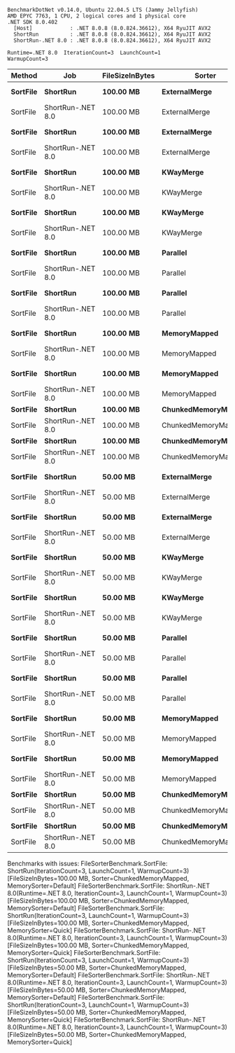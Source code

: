 ```

BenchmarkDotNet v0.14.0, Ubuntu 22.04.5 LTS (Jammy Jellyfish)
AMD EPYC 7763, 1 CPU, 2 logical cores and 1 physical core
.NET SDK 8.0.402
  [Host]            : .NET 8.0.8 (8.0.824.36612), X64 RyuJIT AVX2
  ShortRun          : .NET 8.0.8 (8.0.824.36612), X64 RyuJIT AVX2
  ShortRun-.NET 8.0 : .NET 8.0.8 (8.0.824.36612), X64 RyuJIT AVX2

Runtime=.NET 8.0  IterationCount=3  LaunchCount=1  
WarmupCount=3  

```
| Method   | Job               | FileSizeInBytes | Sorter              | MemorySorter | Mean     | Error     | StdDev   | StdErr   | Min      | Q1       | Median   | Q3       | Max      | Op/s   | Rank | Gen0        | Gen1       | Gen2      | Allocated   |
|--------- |------------------ |---------------- |-------------------- |------------- |---------:|----------:|---------:|---------:|---------:|---------:|---------:|---------:|---------:|-------:|-----:|------------:|-----------:|----------:|------------:|
| **SortFile** | **ShortRun**          | **100.00 MB**       | **ExternalMerge**       | **Default**      | **18.237 s** |  **2.4341 s** | **0.1334 s** | **0.0770 s** | **18.083 s** | **18.198 s** | **18.312 s** | **18.314 s** | **18.317 s** | **0.0548** |    **2** | **256000.0000** | **12000.0000** | **3000.0000** | **20286.47 MB** |
| SortFile | ShortRun-.NET 8.0 | 100.00 MB       | ExternalMerge       | Default      | 18.222 s |  1.5757 s | 0.0864 s | 0.0499 s | 18.123 s | 18.190 s | 18.257 s | 18.271 s | 18.285 s | 0.0549 |    2 | 254000.0000 | 12000.0000 | 3000.0000 | 20173.06 MB |
| **SortFile** | **ShortRun**          | **100.00 MB**       | **ExternalMerge**       | **Quick**        | **20.527 s** |  **1.7528 s** | **0.0961 s** | **0.0555 s** | **20.424 s** | **20.484 s** | **20.543 s** | **20.579 s** | **20.615 s** | **0.0487** |    **2** | **281000.0000** | **12000.0000** | **3000.0000** | **22315.02 MB** |
| SortFile | ShortRun-.NET 8.0 | 100.00 MB       | ExternalMerge       | Quick        | 19.872 s |  0.7209 s | 0.0395 s | 0.0228 s | 19.838 s | 19.851 s | 19.863 s | 19.889 s | 19.916 s | 0.0503 |    2 | 279000.0000 | 12000.0000 | 3000.0000 | 22141.66 MB |
| **SortFile** | **ShortRun**          | **100.00 MB**       | **KWayMerge**           | **Default**      | **18.632 s** |  **3.6846 s** | **0.2020 s** | **0.1166 s** | **18.511 s** | **18.516 s** | **18.520 s** | **18.693 s** | **18.865 s** | **0.0537** |    **2** | **258000.0000** | **12000.0000** | **3000.0000** | **20474.45 MB** |
| SortFile | ShortRun-.NET 8.0 | 100.00 MB       | KWayMerge           | Default      | 19.061 s |  7.3540 s | 0.4031 s | 0.2327 s | 18.707 s | 18.842 s | 18.978 s | 19.239 s | 19.500 s | 0.0525 |    2 | 260000.0000 | 12000.0000 | 3000.0000 | 20606.96 MB |
| **SortFile** | **ShortRun**          | **100.00 MB**       | **KWayMerge**           | **Quick**        | **20.738 s** | **11.2834 s** | **0.6185 s** | **0.3571 s** | **20.024 s** | **20.556 s** | **21.089 s** | **21.095 s** | **21.101 s** | **0.0482** |    **2** | **282000.0000** | **12000.0000** | **3000.0000** | **22368.35 MB** |
| SortFile | ShortRun-.NET 8.0 | 100.00 MB       | KWayMerge           | Quick        | 20.512 s |  3.4604 s | 0.1897 s | 0.1095 s | 20.293 s | 20.456 s | 20.619 s | 20.621 s | 20.623 s | 0.0488 |    2 | 276000.0000 | 12000.0000 | 3000.0000 | 21916.78 MB |
| **SortFile** | **ShortRun**          | **100.00 MB**       | **Parallel**            | **Default**      | **18.562 s** |  **1.3269 s** | **0.0727 s** | **0.0420 s** | **18.482 s** | **18.531 s** | **18.580 s** | **18.602 s** | **18.624 s** | **0.0539** |    **2** | **254000.0000** | **12000.0000** | **3000.0000** | **20168.32 MB** |
| SortFile | ShortRun-.NET 8.0 | 100.00 MB       | Parallel            | Default      | 17.945 s |  1.5071 s | 0.0826 s | 0.0477 s | 17.865 s | 17.903 s | 17.940 s | 17.985 s | 18.030 s | 0.0557 |    2 | 254000.0000 | 12000.0000 | 3000.0000 | 20168.66 MB |
| **SortFile** | **ShortRun**          | **100.00 MB**       | **Parallel**            | **Quick**        | **20.399 s** |  **1.9110 s** | **0.1048 s** | **0.0605 s** | **20.290 s** | **20.349 s** | **20.409 s** | **20.454 s** | **20.498 s** | **0.0490** |    **2** | **281000.0000** | **12000.0000** | **3000.0000** | **22383.36 MB** |
| SortFile | ShortRun-.NET 8.0 | 100.00 MB       | Parallel            | Quick        | 19.848 s |  5.5089 s | 0.3020 s | 0.1743 s | 19.559 s | 19.692 s | 19.824 s | 19.993 s | 20.162 s | 0.0504 |    2 | 276000.0000 | 12000.0000 | 3000.0000 | 21956.14 MB |
| **SortFile** | **ShortRun**          | **100.00 MB**       | **MemoryMapped**        | **Default**      | **17.040 s** |  **2.3572 s** | **0.1292 s** | **0.0746 s** | **16.955 s** | **16.966 s** | **16.977 s** | **17.083 s** | **17.189 s** | **0.0587** |    **2** | **241000.0000** | **21000.0000** | **5000.0000** | **19024.61 MB** |
| SortFile | ShortRun-.NET 8.0 | 100.00 MB       | MemoryMapped        | Default      | 16.984 s |  1.7125 s | 0.0939 s | 0.0542 s | 16.888 s | 16.939 s | 16.990 s | 17.033 s | 17.075 s | 0.0589 |    2 | 241000.0000 | 21000.0000 | 5000.0000 | 18966.85 MB |
| **SortFile** | **ShortRun**          | **100.00 MB**       | **MemoryMapped**        | **Quick**        | **18.474 s** |  **1.4221 s** | **0.0780 s** | **0.0450 s** | **18.385 s** | **18.445 s** | **18.505 s** | **18.518 s** | **18.531 s** | **0.0541** |    **2** | **274000.0000** | **21000.0000** | **5000.0000** | **21607.92 MB** |
| SortFile | ShortRun-.NET 8.0 | 100.00 MB       | MemoryMapped        | Quick        | 18.312 s |  2.9246 s | 0.1603 s | 0.0926 s | 18.128 s | 18.255 s | 18.383 s | 18.403 s | 18.424 s | 0.0546 |    2 | 263000.0000 | 21000.0000 | 5000.0000 | 20736.51 MB |
| **SortFile** | **ShortRun**          | **100.00 MB**       | **ChunkedMemoryMapped** | **Default**      |       **NA** |        **NA** |       **NA** |       **NA** |       **NA** |       **NA** |       **NA** |       **NA** |       **NA** |     **NA** |    **?** |          **NA** |         **NA** |        **NA** |          **NA** |
| SortFile | ShortRun-.NET 8.0 | 100.00 MB       | ChunkedMemoryMapped | Default      |       NA |        NA |       NA |       NA |       NA |       NA |       NA |       NA |       NA |     NA |    ? |          NA |         NA |        NA |          NA |
| **SortFile** | **ShortRun**          | **100.00 MB**       | **ChunkedMemoryMapped** | **Quick**        |       **NA** |        **NA** |       **NA** |       **NA** |       **NA** |       **NA** |       **NA** |       **NA** |       **NA** |     **NA** |    **?** |          **NA** |         **NA** |        **NA** |          **NA** |
| SortFile | ShortRun-.NET 8.0 | 100.00 MB       | ChunkedMemoryMapped | Quick        |       NA |        NA |       NA |       NA |       NA |       NA |       NA |       NA |       NA |     NA |    ? |          NA |         NA |        NA |          NA |
| **SortFile** | **ShortRun**          | **50.00 MB**        | **ExternalMerge**       | **Default**      |  **8.530 s** |  **0.2696 s** | **0.0148 s** | **0.0085 s** |  **8.517 s** |  **8.521 s** |  **8.526 s** |  **8.536 s** |  **8.546 s** | **0.1172** |    **1** | **120000.0000** |  **7000.0000** | **2000.0000** |  **9550.41 MB** |
| SortFile | ShortRun-.NET 8.0 | 50.00 MB        | ExternalMerge       | Default      |  8.582 s |  0.3493 s | 0.0191 s | 0.0111 s |  8.563 s |  8.572 s |  8.582 s |  8.591 s |  8.601 s | 0.1165 |    1 | 124000.0000 |  7000.0000 | 2000.0000 |  9803.37 MB |
| **SortFile** | **ShortRun**          | **50.00 MB**        | **ExternalMerge**       | **Quick**        |  **9.176 s** |  **0.9255 s** | **0.0507 s** | **0.0293 s** |  **9.130 s** |  **9.149 s** |  **9.168 s** |  **9.199 s** |  **9.231 s** | **0.1090** |    **1** | **133000.0000** |  **7000.0000** | **2000.0000** | **10555.62 MB** |
| SortFile | ShortRun-.NET 8.0 | 50.00 MB        | ExternalMerge       | Quick        |  9.077 s |  1.7372 s | 0.0952 s | 0.0550 s |  8.999 s |  9.024 s |  9.048 s |  9.116 s |  9.183 s | 0.1102 |    1 | 135000.0000 |  7000.0000 | 2000.0000 | 10699.54 MB |
| **SortFile** | **ShortRun**          | **50.00 MB**        | **KWayMerge**           | **Default**      |  **8.395 s** |  **1.1032 s** | **0.0605 s** | **0.0349 s** |  **8.333 s** |  **8.366 s** |  **8.398 s** |  **8.426 s** |  **8.454 s** | **0.1191** |    **1** | **121000.0000** |  **7000.0000** | **2000.0000** |  **9614.16 MB** |
| SortFile | ShortRun-.NET 8.0 | 50.00 MB        | KWayMerge           | Default      |  8.542 s |  1.0670 s | 0.0585 s | 0.0338 s |  8.497 s |  8.509 s |  8.520 s |  8.564 s |  8.608 s | 0.1171 |    1 | 124000.0000 |  7000.0000 | 2000.0000 |  9832.56 MB |
| **SortFile** | **ShortRun**          | **50.00 MB**        | **KWayMerge**           | **Quick**        |  **9.163 s** |  **1.3453 s** | **0.0737 s** | **0.0426 s** |  **9.087 s** |  **9.127 s** |  **9.167 s** |  **9.200 s** |  **9.234 s** | **0.1091** |    **1** | **132000.0000** |  **7000.0000** | **2000.0000** | **10467.04 MB** |
| SortFile | ShortRun-.NET 8.0 | 50.00 MB        | KWayMerge           | Quick        |  9.429 s |  2.2864 s | 0.1253 s | 0.0724 s |  9.285 s |  9.386 s |  9.486 s |  9.501 s |  9.516 s | 0.1061 |    1 | 133000.0000 |  7000.0000 | 2000.0000 | 10561.66 MB |
| **SortFile** | **ShortRun**          | **50.00 MB**        | **Parallel**            | **Default**      |  **8.697 s** |  **0.6424 s** | **0.0352 s** | **0.0203 s** |  **8.675 s** |  **8.677 s** |  **8.678 s** |  **8.708 s** |  **8.738 s** | **0.1150** |    **1** | **121000.0000** |  **7000.0000** | **2000.0000** |  **9588.95 MB** |
| SortFile | ShortRun-.NET 8.0 | 50.00 MB        | Parallel            | Default      |  8.610 s |  0.9605 s | 0.0526 s | 0.0304 s |  8.574 s |  8.579 s |  8.585 s |  8.627 s |  8.670 s | 0.1161 |    1 | 123000.0000 |  7000.0000 | 2000.0000 |   9782.4 MB |
| **SortFile** | **ShortRun**          | **50.00 MB**        | **Parallel**            | **Quick**        |  **9.238 s** |  **1.9067 s** | **0.1045 s** | **0.0603 s** |  **9.152 s** |  **9.180 s** |  **9.208 s** |  **9.281 s** |  **9.355 s** | **0.1082** |    **1** | **135000.0000** |  **7000.0000** | **2000.0000** | **10738.63 MB** |
| SortFile | ShortRun-.NET 8.0 | 50.00 MB        | Parallel            | Quick        |  9.338 s |  1.2900 s | 0.0707 s | 0.0408 s |  9.292 s |  9.298 s |  9.303 s |  9.361 s |  9.420 s | 0.1071 |    1 | 132000.0000 |  7000.0000 | 2000.0000 | 10503.52 MB |
| **SortFile** | **ShortRun**          | **50.00 MB**        | **MemoryMapped**        | **Default**      |  **8.052 s** |  **0.3405 s** | **0.0187 s** | **0.0108 s** |  **8.031 s** |  **8.047 s** |  **8.063 s** |  **8.063 s** |  **8.064 s** | **0.1242** |    **1** | **118000.0000** | **12000.0000** | **4000.0000** |  **9229.83 MB** |
| SortFile | ShortRun-.NET 8.0 | 50.00 MB        | MemoryMapped        | Default      |  8.338 s |  1.1671 s | 0.0640 s | 0.0369 s |  8.278 s |  8.305 s |  8.332 s |  8.368 s |  8.405 s | 0.1199 |    1 | 116000.0000 | 12000.0000 | 4000.0000 |  9073.68 MB |
| **SortFile** | **ShortRun**          | **50.00 MB**        | **MemoryMapped**        | **Quick**        |  **8.867 s** |  **1.1072 s** | **0.0607 s** | **0.0350 s** |  **8.819 s** |  **8.832 s** |  **8.846 s** |  **8.890 s** |  **8.935 s** | **0.1128** |    **1** | **129000.0000** | **12000.0000** | **4000.0000** | **10097.02 MB** |
| SortFile | ShortRun-.NET 8.0 | 50.00 MB        | MemoryMapped        | Quick        |  8.722 s |  0.2724 s | 0.0149 s | 0.0086 s |  8.706 s |  8.714 s |  8.723 s |  8.729 s |  8.736 s | 0.1147 |    1 | 129000.0000 | 12000.0000 | 4000.0000 | 10074.92 MB |
| **SortFile** | **ShortRun**          | **50.00 MB**        | **ChunkedMemoryMapped** | **Default**      |       **NA** |        **NA** |       **NA** |       **NA** |       **NA** |       **NA** |       **NA** |       **NA** |       **NA** |     **NA** |    **?** |          **NA** |         **NA** |        **NA** |          **NA** |
| SortFile | ShortRun-.NET 8.0 | 50.00 MB        | ChunkedMemoryMapped | Default      |       NA |        NA |       NA |       NA |       NA |       NA |       NA |       NA |       NA |     NA |    ? |          NA |         NA |        NA |          NA |
| **SortFile** | **ShortRun**          | **50.00 MB**        | **ChunkedMemoryMapped** | **Quick**        |       **NA** |        **NA** |       **NA** |       **NA** |       **NA** |       **NA** |       **NA** |       **NA** |       **NA** |     **NA** |    **?** |          **NA** |         **NA** |        **NA** |          **NA** |
| SortFile | ShortRun-.NET 8.0 | 50.00 MB        | ChunkedMemoryMapped | Quick        |       NA |        NA |       NA |       NA |       NA |       NA |       NA |       NA |       NA |     NA |    ? |          NA |         NA |        NA |          NA |

Benchmarks with issues:
  FileSorterBenchmark.SortFile: ShortRun(IterationCount=3, LaunchCount=1, WarmupCount=3) [FileSizeInBytes=100.00 MB, Sorter=ChunkedMemoryMapped, MemorySorter=Default]
  FileSorterBenchmark.SortFile: ShortRun-.NET 8.0(Runtime=.NET 8.0, IterationCount=3, LaunchCount=1, WarmupCount=3) [FileSizeInBytes=100.00 MB, Sorter=ChunkedMemoryMapped, MemorySorter=Default]
  FileSorterBenchmark.SortFile: ShortRun(IterationCount=3, LaunchCount=1, WarmupCount=3) [FileSizeInBytes=100.00 MB, Sorter=ChunkedMemoryMapped, MemorySorter=Quick]
  FileSorterBenchmark.SortFile: ShortRun-.NET 8.0(Runtime=.NET 8.0, IterationCount=3, LaunchCount=1, WarmupCount=3) [FileSizeInBytes=100.00 MB, Sorter=ChunkedMemoryMapped, MemorySorter=Quick]
  FileSorterBenchmark.SortFile: ShortRun(IterationCount=3, LaunchCount=1, WarmupCount=3) [FileSizeInBytes=50.00 MB, Sorter=ChunkedMemoryMapped, MemorySorter=Default]
  FileSorterBenchmark.SortFile: ShortRun-.NET 8.0(Runtime=.NET 8.0, IterationCount=3, LaunchCount=1, WarmupCount=3) [FileSizeInBytes=50.00 MB, Sorter=ChunkedMemoryMapped, MemorySorter=Default]
  FileSorterBenchmark.SortFile: ShortRun(IterationCount=3, LaunchCount=1, WarmupCount=3) [FileSizeInBytes=50.00 MB, Sorter=ChunkedMemoryMapped, MemorySorter=Quick]
  FileSorterBenchmark.SortFile: ShortRun-.NET 8.0(Runtime=.NET 8.0, IterationCount=3, LaunchCount=1, WarmupCount=3) [FileSizeInBytes=50.00 MB, Sorter=ChunkedMemoryMapped, MemorySorter=Quick]
